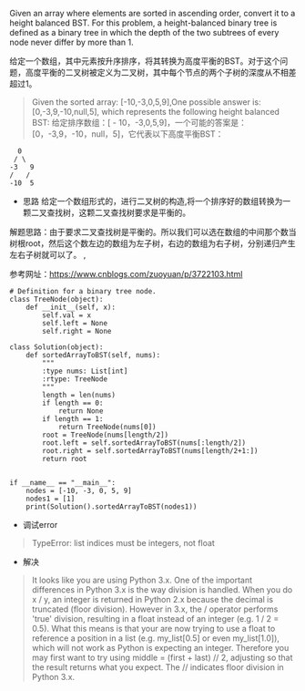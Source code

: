 Given an array where elements are sorted in ascending order, convert it to a height balanced BST. For this problem, a height-balanced binary tree is defined as a binary tree in which the depth of the two subtrees of every node never differ by more than 1.

给定一个数组，其中元素按升序排序，将其转换为高度平衡的BST。对于这个问题，高度平衡的二叉树被定义为二叉树，其中每个节点的两个子树的深度从不相差超过1。

>Given the sorted array: [-10,-3,0,5,9],One possible answer is: [0,-3,9,-10,null,5], which represents the following height balanced BST:
>给定排序数组：[ - 10，-3,0,5,9]，一个可能的答案是：[0，-3,9，-10，null，5]，它代表以下高度平衡BST：

      0
     / \
    -3   9
    /   /
    -10  5

- 思路
  给定一个数组形式的，进行二叉树的构造,将一个排序好的数组转换为一颗二叉查找树，这颗二叉查找树要求是平衡的。

解题思路：由于要求二叉查找树是平衡的。所以我们可以选在数组的中间那个数当树根root，然后这个数左边的数组为左子树，右边的数组为右子树，分别递归产生左右子树就可以了。
,

参考网址：<https://www.cnblogs.com/zuoyuan/p/3722103.html>

~~~
# Definition for a binary tree node.
class TreeNode(object):
    def __init__(self, x):
        self.val = x
        self.left = None
        self.right = None

class Solution(object):
    def sortedArrayToBST(self, nums):
        """
        :type nums: List[int]
        :rtype: TreeNode
        """
        length = len(nums)
        if length == 0:
            return None
        if length == 1:
            return TreeNode(nums[0])
        root = TreeNode(nums[length/2])
        root.left = self.sortedArrayToBST(nums[:length/2])
        root.right = self.sortedArrayToBST(nums[length/2+1:])
        return root


if __name__ == "__main__":
    nodes = [-10, -3, 0, 5, 9]
    nodes1 = [1]
    print(Solution().sortedArrayToBST(nodes1))

~~~

- 调试error
>TypeError: list indices must be integers, not float
- 解决
>It looks like you are using Python 3.x. One of the important differences in Python 3.x is the way division is handled. When you do x / y, an integer is returned in Python 2.x because the decimal is truncated (floor division). However in 3.x, the / operator performs 'true' division, resulting in a float instead of an integer (e.g. 1 / 2 = 0.5). What this means is that your are now trying to use a float to reference a position in a list (e.g. my_list[0.5] or even my_list[1.0]), which will not work as Python is expecting an integer. Therefore you may first want to try using middle = (first + last) // 2, adjusting so that the result returns what you expect. The // indicates floor division in Python 3.x.

